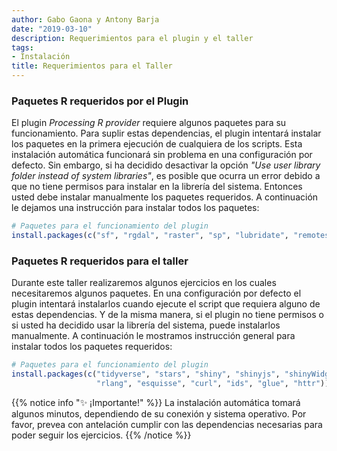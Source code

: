 ```yaml
---
author: Gabo Gaona y Antony Barja
date: "2019-03-10"
description: Requerimientos para el plugin y el taller
tags:
- Instalación
title: Requerimientos para el Taller
---
```


### Paquetes R requeridos por el Plugin 

El plugin _Processing R provider_ requiere algunos paquetes para su funcionamiento. Para suplir estas dependencias, el plugin intentará instalar los paquetes en la primera ejecución de cualquiera de los scripts. Esta instalación automática funcionará sin problema en una configuración por defecto. Sin embargo, si ha decidido desactivar la opción _"Use user library folder instead of system libraries"_, es posible que ocurra un error debido a que no tiene permisos para instalar en la librería del sistema. Entonces usted debe instalar manualmente los paquetes requeridos. A continuación le dejamos una instrucción para instalar todos los paquetes:

```r
# Paquetes para el funcionamiento del plugin
install.packages(c("sf", "rgdal", "raster", "sp", "lubridate", "remotes"))
```

### Paquetes R requeridos para el taller

Durante este taller realizaremos algunos ejercicios en los cuales necesitaremos algunos paquetes. En una configuración por defecto el plugin intentará instalarlos cuando ejecute el script que requiera alguno de estas dependencias. Y de la misma manera, si el plugin no tiene permisos o si usted ha decidido usar la librería del sistema, puede instalarlos manualmente. A continuación le mostramos instrucción general para instalar todos los paquetes requeridos:

```r
# Paquetes para el funcionamiento del plugin
install.packages(c("tidyverse", "stars", "shiny", "shinyjs", "shinyWidgets",
                   "rlang", "esquisse", "curl", "ids", "glue", "httr"))
```

{{% notice info "✨ ¡Importante!" %}}
La instalación automática tomará algunos minutos, dependiendo de su conexión y sistema operativo. Por favor, prevea con antelación cumplir con las dependencias necesarias para poder seguir los ejercicios.
{{% /notice %}}

